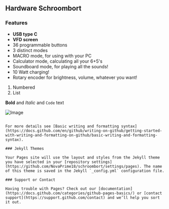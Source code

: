 ## Hardware Schroombort

### Features

- **USB type C**
- **VFD screen**
- 36 programmable buttons
- 3 distinct modes
- MACRO mode, for using with your PC
- Calculator mode, calculating all your 6+5's
- Soundboard mode, for playing all the sounds!
- 10 Watt charging!
- Rotary encoder for brightness, volume, whatever you want!

1. Numbered
2. List

**Bold** and _Italic_ and `Code` text

![Image](src)
```

For more details see [Basic writing and formatting syntax](https://docs.github.com/en/github/writing-on-github/getting-started-with-writing-and-formatting-on-github/basic-writing-and-formatting-syntax).

### Jekyll Themes

Your Pages site will use the layout and styles from the Jekyll theme you have selected in your [repository settings](https://github.com/NovaPrime18/schroombort/settings/pages). The name of this theme is saved in the Jekyll `_config.yml` configuration file.

### Support or Contact

Having trouble with Pages? Check out our [documentation](https://docs.github.com/categories/github-pages-basics/) or [contact support](https://support.github.com/contact) and we’ll help you sort it out.
